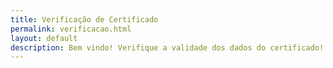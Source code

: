 ```yaml
---
title: Verificação de Certificado
permalink: verificacao.html
layout: default
description: Bem vindo! Verifique a validade dos dados do certificado!
---
```




<html><head>    
    <script type="text/javascript">
    	function httpGet(theUrl) {
            var xmlHttp = new XMLHttpRequest();
            xmlHttp.open( "GET", theUrl, false ); // false for synchronous request
            xmlHttp.send( null );
            return xmlHttp.responseText;
        };
    	
    	function search(){
    		var doc_url = "https://docs.google.com/spreadsheets/d/1uSAoq6YB6vYt7urYJPBcj3QfTQ57K-FnXzp0dBwj0OM/pubhtml";
    		var url = window.location.href;
    		var line = url.split("line=")[1].split("&")[0];
    		var cpf = "a";//url.split("cpf=")[1].split("&")[0];
    		var doc_cpf = "b";//httpGet(doc_url.concat("?gid=0&single=true&range=A",line));
    		document.getElementById("cpf1").innerHTML = cpf;
    		document.getElementById("cpf2").innerHTML = doc_cpf;
    	};
    </script>
  </head>
  <body onload="search();">
    <p id="nome" name="nome">value</p>
    <p id="cpf1" name="cpf1"></p>
    <p id="cpf2" name="cpf2"></p>
</body></html>
